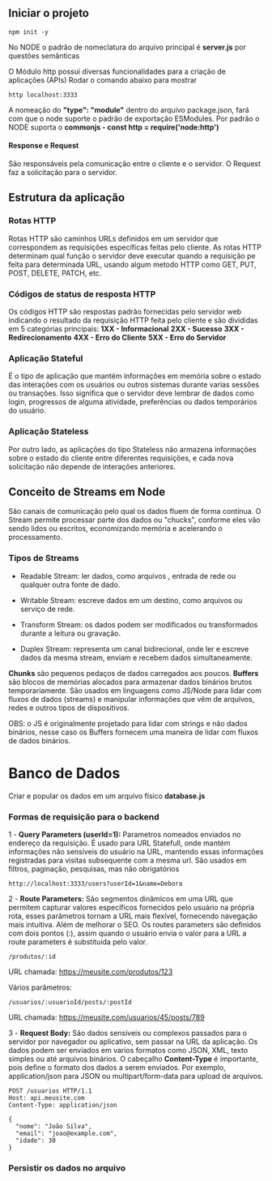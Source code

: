 ## Iniciar o projeto
```
npm init -y
```

No NODE o padrão de nomeclatura do arquivo principal é **server.js** por questões semânticas

O  Módulo http possui diversas funcionalidades para a criação de aplicações (APIs)
Rodar o comando abaixo para mostrar 
```
http localhost:3333
```

A nomeação do **"type": "module"** dentro do arquivo package.json, fará com que o node suporte o padrão de exportação ESModules. Por padrão o NODE suporta o **commonjs - const http = require('node:http')**

#### Response e Request
São responsáveis pela comunicação entre o cliente e o servidor. O Request faz a solicitação para o servidor.

## Estrutura da aplicação
### Rotas HTTP
Rotas HTTP são caminhos URLs definidos em um servidor que correspondem as requisições específicas feitas pelo cliente. As rotas HTTP determinam qual função o servidor deve executar quando a requisição pe feita para determinada URL, usando algum metodo HTTP como GET, PUT, POST, DELETE, PATCH, etc.

### Códigos de status de resposta HTTP
Os códigos HTTP são respostas padrão fornecidas pelo servidor web indicando o resultado da requisição HTTP feita pelo cliente e são divididas em 5 categórias principais:
  **1XX - Informacional**
  **2XX - Sucesso**
  **3XX - Redirecionamento** 
  **4XX - Erro do Cliente**
  **5XX - Erro do Servidor**

### Aplicação Stateful
É o tipo de aplicação que mantém informações em memória sobre o estado das interações com os usuários ou outros sistemas durante varias sessões ou transações. Isso significa que o servidor deve lembrar de dados como login, progressos de alguma atividade, preferências ou dados temporários do usuário.

### Aplicação Stateless
Por outro lado, as aplicações do tipo Stateless não armazena informações sobre o estado do cliente entre diferentes requisições, e cada nova solicitação não depende de interações anteriores.


## Conceito de Streams em Node
São canais de comunicação pelo qual os dados fluem de forma contínua. O Stream permite processar parte dos dados ou "chucks", conforme eles vão sendo lidos ou escritos, economizando memória e acelerando o processamento.

### Tipos de Streams 
* Readable Stream: ler dados, como arquivos , entrada de rede ou qualquer outra fonte de dado.

* Writable Stream: escreve dados em um destino, como arquivos ou serviço de rede.

* Transform Stream: os dados podem ser modificados ou transformados durante a leitura ou gravação.

* Duplex Stream: representa um canal bidirecional, onde ler e escreve dados da mesma stream, enviam e recebem dados simultaneamente.

**Chunks** são pequenos pedaços de dados carregados aos poucos.
**Buffers** são blocos de memórias alocados para armazenar dados binários brutos temporariamente. São usados em linguagens como JS/Node para lidar com fluxos de dados (streams) e manipular informações que vêm de arquivos, redes e outros tipos de dispositivos.

OBS: o JS é originalmente projetado para lidar com strings e não dados binários, nesse caso os Buffers fornecem uma maneira de lidar com fluxos de dados binários.

# Banco de Dados
Criar e popular os dados em um arquivo físico **database.js**

### Formas de requisição para o backend
1 - **Query Parameters (userId=1):**
  Parametros nomeados enviados no endereço da requisição. É usado para URL Statefull, onde mantém informações não sensíveis do usuário na URL, mantendo essas informações registradas para visitas subsequente com a mesma url.
  São usados em filtros, paginação, pesquisas, mas não obrigatórios
  ```
  http://localhost:3333/users?userId=1&name=Debora
  ```

2 - **Route Parameters:** 
  São segmentos dinâmicos em uma URL que permitem capturar valores específicos fornecidos pelo usuário na própria rota, esses parâmetros tornam a URL mais flexível, fornecendo navegação mais intuitiva. Além de melhorar o SEO.
  Os routes  parameters são definidos com dois pontos (:), assim quando o usuário envia o valor para a URL a route parameters é substituida pelo valor.
  ```
  /produtos/:id
  ```
  URL chamada: https://meusite.com/produtos/123

  Vários parâmetros:
  ```
  /usuarios/:usuarioId/posts/:postId
  ```
  URL chamada: https://meusite.com/usuarios/45/posts/789

3 - **Request Body:** 
  São dados sensíveis ou complexos passados para o servidor por navegador ou aplicativo, sem passar na URL da aplicação. 
  Os dados podem ser enviados em varios formatos como JSON, XML, texto simples ou até arquivos binários.
  O cabeçalho **Content-Type** é importante, pois define o formato dos dados a serem enviados. Por exemplo, application/json para JSON ou multipart/form-data para upload de arquivos.

  ```
  POST /usuarios HTTP/1.1
  Host: api.meusite.com
  Content-Type: application/json

  {
    "nome": "João Silva",
    "email": "joao@example.com",
    "idade": 30
  }
  ```

  ### Persistir os dados no arquivo